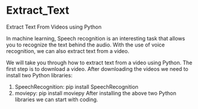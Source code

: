 # Extract_Text
Extract Text From Videos using Python

In machine learning, Speech recognition is an interesting task that allows you to recognize the text behind the audio. With the use of voice recognition, we can also extract text from a video.

We will take you through how to extract text from a video using Python. The first step is to download a video. After downloading the videos we need to install two Python libraries:

1) SpeechRecognition: pip install SpeechRecognition 
2) moviepy: pip install moviepy
After installing the above two Python libraries we can start with coding. 
